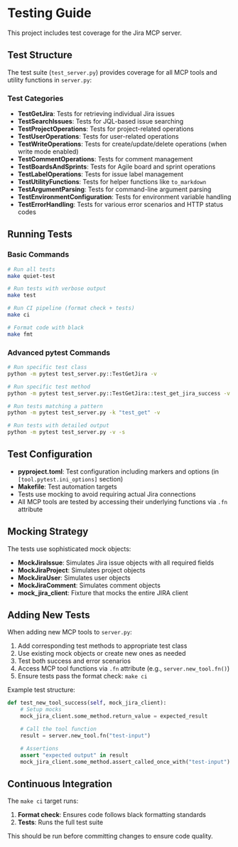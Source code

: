 # Testing Guide

This project includes test coverage for the Jira MCP server.

## Test Structure

The test suite (`test_server.py`) provides coverage for all MCP tools and utility functions in `server.py`:

### Test Categories

- **TestGetJira**: Tests for retrieving individual Jira issues
- **TestSearchIssues**: Tests for JQL-based issue searching
- **TestProjectOperations**: Tests for project-related operations
- **TestUserOperations**: Tests for user-related operations
- **TestWriteOperations**: Tests for create/update/delete operations (when write mode enabled)
- **TestCommentOperations**: Tests for comment management
- **TestBoardsAndSprints**: Tests for Agile board and sprint operations
- **TestLabelOperations**: Tests for issue label management
- **TestUtilityFunctions**: Tests for helper functions like `to_markdown`
- **TestArgumentParsing**: Tests for command-line argument parsing
- **TestEnvironmentConfiguration**: Tests for environment variable handling
- **TestErrorHandling**: Tests for various error scenarios and HTTP status codes

## Running Tests

### Basic Commands

```bash
# Run all tests
make quiet-test

# Run tests with verbose output
make test

# Run CI pipeline (format check + tests)
make ci

# Format code with black
make fmt
```

### Advanced pytest Commands

```bash
# Run specific test class
python -m pytest test_server.py::TestGetJira -v

# Run specific test method
python -m pytest test_server.py::TestGetJira::test_get_jira_success -v

# Run tests matching a pattern
python -m pytest test_server.py -k "test_get" -v

# Run tests with detailed output
python -m pytest test_server.py -v -s
```

## Test Configuration

- **pyproject.toml**: Test configuration including markers and options (in `[tool.pytest.ini_options]` section)
- **Makefile**: Test automation targets
- Tests use mocking to avoid requiring actual Jira connections
- All MCP tools are tested by accessing their underlying functions via `.fn` attribute

## Mocking Strategy

The tests use sophisticated mock objects:

- **MockJiraIssue**: Simulates Jira issue objects with all required fields
- **MockJiraProject**: Simulates project objects
- **MockJiraUser**: Simulates user objects
- **MockJiraComment**: Simulates comment objects
- **mock_jira_client**: Fixture that mocks the entire JIRA client


## Adding New Tests

When adding new MCP tools to `server.py`:

1. Add corresponding test methods to appropriate test class
2. Use existing mock objects or create new ones as needed
3. Test both success and error scenarios
4. Access MCP tool functions via `.fn` attribute (e.g., `server.new_tool.fn()`)
5. Ensure tests pass the format check: `make ci`

Example test structure:
```python
def test_new_tool_success(self, mock_jira_client):
    # Setup mocks
    mock_jira_client.some_method.return_value = expected_result

    # Call the tool function
    result = server.new_tool.fn("test-input")

    # Assertions
    assert "expected output" in result
    mock_jira_client.some_method.assert_called_once_with("test-input")
```

## Continuous Integration

The `make ci` target runs:
1. **Format check**: Ensures code follows black formatting standards
2. **Tests**: Runs the full test suite

This should be run before committing changes to ensure code quality.
